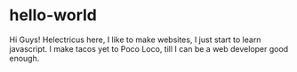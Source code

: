 # hello-world

Hi Guys!
Helectricus here, I like to make websites, I just start to learn javascript. 
I make tacos yet to Poco Loco, till I can be a web developer good enough.   
